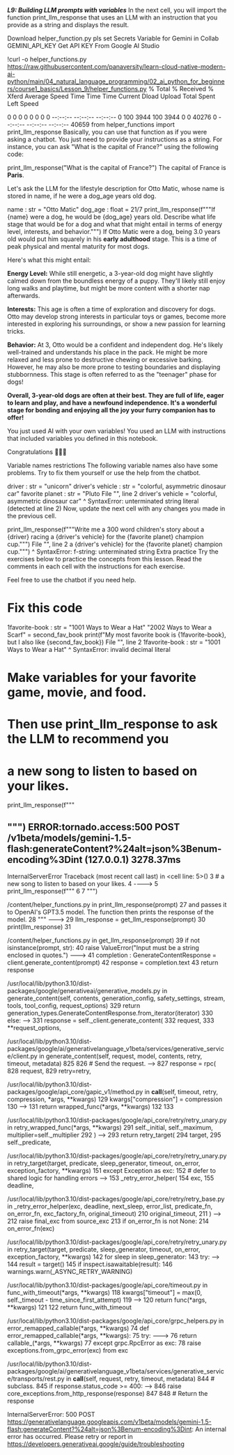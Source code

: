 ***L9: Building LLM prompts with variables***
In the next cell, you will import the function print_llm_response that uses an LLM with an instruction that you provide as a string and displays the result.

Download helper_function.py
pls set Secrets Variable for Gemini in Collab
GEMINI_API_KEY
Get API KEY From Google AI Studio

!curl -o helper_functions.py https://raw.githubusercontent.com/panaversity/learn-cloud-native-modern-ai-python/main/04_natural_language_programming/02_ai_python_for_beginners/course1_basics/Lesson_9/helper_functions.py
  % Total    % Received % Xferd  Average Speed   Time    Time     Time  Current
                                 Dload  Upload   Total   Spent    Left  Speed

  0     0    0     0    0     0      0      0 --:--:-- --:--:-- --:--:--     0
100  3944  100  3944    0     0  40276      0 --:--:-- --:--:-- --:--:-- 40659
from helper_functions import print_llm_response
Basically, you can use that function as if you were asking a chatbot. You just need to provide your instructions as a string. For instance, you can ask "What is the capital of France?" using the following code:

print_llm_response("What is the capital of France?")
The capital of France is **Paris**. 

Let's ask the LLM for the lifestyle description for Otto Matic, whose name is stored in name, if he were a dog_age years old dog.

name : str = "Otto Matic"
dog_age : float  = 21/7
print_llm_response(f"""If {name} were a dog, he would be {dog_age} years old.
Describe what life stage that would be for a dog and what that might
entail in terms of energy level, interests, and behavior.""")
If Otto Matic were a dog, being 3.0 years old would put him squarely in his **early adulthood** stage. This is a time of peak physical and mental maturity for most dogs. 

Here's what this might entail:

**Energy Level:** While still energetic, a 3-year-old dog might have slightly calmed down from the boundless energy of a puppy. They'll likely still enjoy long walks and playtime, but might be more content with a shorter nap afterwards. 

**Interests:** This age is often a time of exploration and discovery for dogs. Otto may develop strong interests in particular toys or games, become more interested in exploring his surroundings, or show a new passion for learning tricks. 

**Behavior:**  At 3, Otto would be a confident and independent dog. He's likely well-trained and understands his place in the pack. He might be more relaxed and less prone to destructive chewing or excessive barking.  However, he may also be more prone to testing boundaries and displaying stubbornness. This stage is often referred to as the "teenager" phase for dogs!

**Overall, 3-year-old dogs are often at their best. They are full of life, eager to learn and play, and have a newfound independence. It's a wonderful stage for bonding and enjoying all the joy your furry companion has to offer!** 

You just used AI with your own variables! You used an LLM with instructions that included variables you defined in this notebook.

Congratulations 🎉🎉🎉

Variable names restrictions
The following variable names also have some problems. Try to fix them yourself or use the help from the chatbot.

driver : str = "unicorn"
driver's vehicle : str = "colorful, asymmetric dinosaur car"
favorite planet : str = "Pluto
  File "<ipython-input-6-6ac4904789bd>", line 2
    driver's vehicle = "colorful, asymmetric dinosaur car"
          ^
SyntaxError: unterminated string literal (detected at line 2)
Now, update the next cell with any changes you made in the previous cell.

print_llm_response(f"""Write me a 300 word children's story about a {driver} racing
a {driver's vehicle} for the {favorite planet} champion cup.""")
  File "<ipython-input-8-943a03f55416>", line 2
    a {driver's vehicle} for the {favorite planet} champion cup.""")
                                                                   ^
SyntaxError: f-string: unterminated string
Extra practice
Try the exercises below to practice the concepts from this lesson. Read the comments in each cell with the instructions for each exercise.

Feel free to use the chatbot if you need help.

# Fix this code
1favorite-book : str = "1001 Ways to Wear a Hat"
"2002 Ways to Wear a Scarf" = second_fav_book
print(f"My most favorite book is {1favorite-book}, but I also like {second_fav_book})
  File "<ipython-input-9-f0ea60fa9964>", line 2
    1favorite-book : str = "1001 Ways to Wear a Hat"
    ^
SyntaxError: invalid decimal literal
# Make variables for your favorite game, movie, and food.
# Then use print_llm_response to ask the LLM to recommend you
# a new song to listen to based on your likes.

print_llm_response(f"""

""")
ERROR:tornado.access:500 POST /v1beta/models/gemini-1.5-flash:generateContent?%24alt=json%3Benum-encoding%3Dint (127.0.0.1) 3278.37ms
---------------------------------------------------------------------------
InternalServerError                       Traceback (most recent call last)
<ipython-input-10-0d422ef2d352> in <cell line: 5>()
      3 # a new song to listen to based on your likes.
      4 
----> 5 print_llm_response(f"""
      6 
      7 """)

/content/helper_functions.py in print_llm_response(prompt)
     27     and passes it to OpenAI's GPT3.5 model. The function then prints the response of the model.
     28     """
---> 29     llm_response = get_llm_response(prompt)
     30     print(llm_response)
     31 

/content/helper_functions.py in get_llm_response(prompt)
     39         if not isinstance(prompt, str):
     40             raise ValueError("Input must be a string enclosed in quotes.")
---> 41         completion  : GenerateContentResponse = client.generate_content(prompt)
     42         response = completion.text
     43         return response

/usr/local/lib/python3.10/dist-packages/google/generativeai/generative_models.py in generate_content(self, contents, generation_config, safety_settings, stream, tools, tool_config, request_options)
    329                 return generation_types.GenerateContentResponse.from_iterator(iterator)
    330             else:
--> 331                 response = self._client.generate_content(
    332                     request,
    333                     **request_options,

/usr/local/lib/python3.10/dist-packages/google/ai/generativelanguage_v1beta/services/generative_service/client.py in generate_content(self, request, model, contents, retry, timeout, metadata)
    825 
    826         # Send the request.
--> 827         response = rpc(
    828             request,
    829             retry=retry,

/usr/local/lib/python3.10/dist-packages/google/api_core/gapic_v1/method.py in __call__(self, timeout, retry, compression, *args, **kwargs)
    129             kwargs["compression"] = compression
    130 
--> 131         return wrapped_func(*args, **kwargs)
    132 
    133 

/usr/local/lib/python3.10/dist-packages/google/api_core/retry/retry_unary.py in retry_wrapped_func(*args, **kwargs)
    291                 self._initial, self._maximum, multiplier=self._multiplier
    292             )
--> 293             return retry_target(
    294                 target,
    295                 self._predicate,

/usr/local/lib/python3.10/dist-packages/google/api_core/retry/retry_unary.py in retry_target(target, predicate, sleep_generator, timeout, on_error, exception_factory, **kwargs)
    151         except Exception as exc:
    152             # defer to shared logic for handling errors
--> 153             _retry_error_helper(
    154                 exc,
    155                 deadline,

/usr/local/lib/python3.10/dist-packages/google/api_core/retry/retry_base.py in _retry_error_helper(exc, deadline, next_sleep, error_list, predicate_fn, on_error_fn, exc_factory_fn, original_timeout)
    210             original_timeout,
    211         )
--> 212         raise final_exc from source_exc
    213     if on_error_fn is not None:
    214         on_error_fn(exc)

/usr/local/lib/python3.10/dist-packages/google/api_core/retry/retry_unary.py in retry_target(target, predicate, sleep_generator, timeout, on_error, exception_factory, **kwargs)
    142     for sleep in sleep_generator:
    143         try:
--> 144             result = target()
    145             if inspect.isawaitable(result):
    146                 warnings.warn(_ASYNC_RETRY_WARNING)

/usr/local/lib/python3.10/dist-packages/google/api_core/timeout.py in func_with_timeout(*args, **kwargs)
    118                 kwargs["timeout"] = max(0, self._timeout - time_since_first_attempt)
    119 
--> 120             return func(*args, **kwargs)
    121 
    122         return func_with_timeout

/usr/local/lib/python3.10/dist-packages/google/api_core/grpc_helpers.py in error_remapped_callable(*args, **kwargs)
     74     def error_remapped_callable(*args, **kwargs):
     75         try:
---> 76             return callable_(*args, **kwargs)
     77         except grpc.RpcError as exc:
     78             raise exceptions.from_grpc_error(exc) from exc

/usr/local/lib/python3.10/dist-packages/google/ai/generativelanguage_v1beta/services/generative_service/transports/rest.py in __call__(self, request, retry, timeout, metadata)
    844             # subclass.
    845             if response.status_code >= 400:
--> 846                 raise core_exceptions.from_http_response(response)
    847 
    848             # Return the response

InternalServerError: 500 POST https://generativelanguage.googleapis.com/v1beta/models/gemini-1.5-flash:generateContent?%24alt=json%3Benum-encoding%3Dint: An internal error has occurred. Please retry or report in https://developers.generativeai.google/guide/troubleshooting
